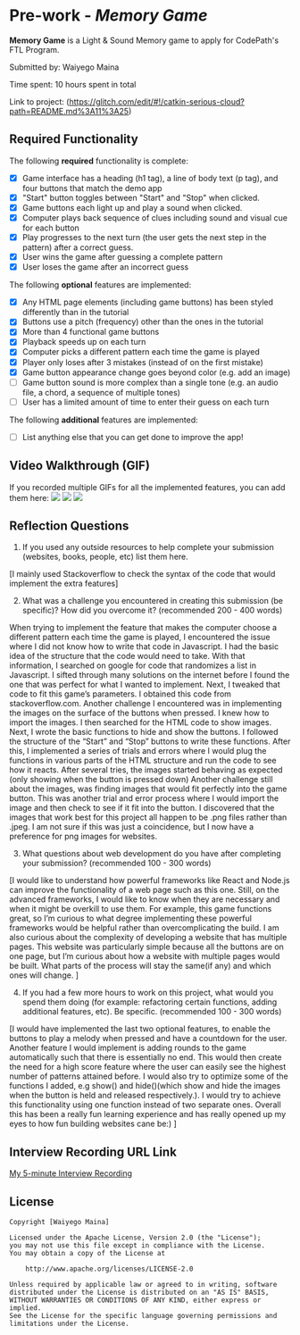 # Pre-work - *Memory Game*

**Memory Game** is a Light & Sound Memory game to apply for CodePath's FTL Program. 

Submitted by: Waiyego Maina

Time spent: 10 hours spent in total

Link to project: (https://glitch.com/edit/#!/catkin-serious-cloud?path=README.md%3A11%3A25)

## Required Functionality

The following **required** functionality is complete:

* [x] Game interface has a heading (h1 tag), a line of body text (p tag), and four buttons that match the demo app
* [x] "Start" button toggles between "Start" and "Stop" when clicked. 
* [x] Game buttons each light up and play a sound when clicked. 
* [x] Computer plays back sequence of clues including sound and visual cue for each button
* [x] Play progresses to the next turn (the user gets the next step in the pattern) after a correct guess. 
* [x] User wins the game after guessing a complete pattern
* [x] User loses the game after an incorrect guess

The following **optional** features are implemented:

* [x] Any HTML page elements (including game buttons) has been styled differently than in the tutorial
* [x] Buttons use a pitch (frequency) other than the ones in the tutorial
* [x] More than 4 functional game buttons
* [x] Playback speeds up on each turn
* [x] Computer picks a different pattern each time the game is played
* [x] Player only loses after 3 mistakes (instead of on the first mistake)
* [x] Game button appearance change goes beyond color (e.g. add an image)
* [ ] Game button sound is more complex than a single tone (e.g. an audio file, a chord, a sequence of multiple tones)
* [ ] User has a limited amount of time to enter their guess on each turn

The following **additional** features are implemented:

- [ ] List anything else that you can get done to improve the app!

## Video Walkthrough (GIF)

If you recorded multiple GIFs for all the implemented features, you can add them here:
[](https://reccloud.com/u/3z1bhcg)
![](https://reccloud.com/u/0ctx2k3)
![](https://reccloud.com/u/rozjd73)
![](https://reccloud.com/u/audbw1y)

## Reflection Questions
1. If you used any outside resources to help complete your submission (websites, books, people, etc) list them here. 

[I mainly used Stackoverflow to check the syntax of the code that would implement the extra features]

2. What was a challenge you encountered in creating this submission (be specific)? How did you overcome it? (recommended 200 - 400 words) 


When trying to implement the feature that makes the computer choose a different pattern each time the game is played, 
I encountered the issue where I did not know how to write that code in Javascript. I had the basic idea of the structure 
that the code would need to take. With that information, I searched on google for code that randomizes a list in Javascript. 
I sifted through many solutions on the internet before I found the one that was perfect for what I wanted to implement. 
Next, I tweaked that code to fit this game’s parameters. I obtained this code from stackoverflow.com.
	Another challenge I encountered was in implementing the images on the surface of the buttons when pressed. I knew how 
  to import the images. I then searched for the HTML code to show images. Next, I wrote the basic functions to hide and show the buttons. 
  I followed the structure of the “Start” and “Stop” buttons to write these functions. After this, I implemented a series of trials and errors where 
  I would plug the functions in various parts of the HTML structure and run the code to see how it reacts. After several tries, the images started 
  behaving as expected (only showing when the button is pressed down)
	Another challenge still about the images, was finding images that would fit perfectly into the game button. This was another trial and error process 
  where I would import the image and then check to see if it fit into the button. I discovered that the images that work best for this project all 
  happen to be .png files rather than .jpeg. I am not sure if this was just a coincidence, but I now have a preference for png images for websites.


3. What questions about web development do you have after completing your submission? (recommended 100 - 300 words) 

[I would like to understand how powerful frameworks like React and Node.js can improve the functionality of a web page
such as this one. Still, on the advanced frameworks, I would like to know when they are necessary and when it might be 
overkill to use them. For example, this game functions great, so I’m curious to what degree implementing these powerful 
frameworks would be helpful rather than overcomplicating the build.
I am also curious about the complexity of developing a website that has multiple pages. This website was particularly 
simple because all the buttons are on one page, but I’m curious about how a website with multiple pages would be built.
What parts of the process will stay the same(if any) and which ones will change.
]

4. If you had a few more hours to work on this project, what would you spend them doing (for example: refactoring certain functions, adding additional features, etc). Be specific. (recommended 100 - 300 words) 

[I would have implemented the last two optional features, to enable the buttons to play a melody when pressed and have a countdown 
for the user. Another feature I would implement is adding rounds to the game automatically such that there is essentially no end. 
This would then create the need for a high score feature where the user can easily see the highest number of patterns attained before.
I would also try to optimize some of the functions I added, e.g show() and hide()(which show and hide the images when the button is 
held and released respectively.). I would try to achieve this functionality using one function instead of two separate ones.
Overall this has been a really fun learning experience and has really opened up my eyes to how fun building websites cane be:)
]



## Interview Recording URL Link

[My 5-minute Interview Recording](https://www.loom.com/share/62d3434822e34178ba9eb5827ccdb4f3)


## License

    Copyright [Waiyego Maina]

    Licensed under the Apache License, Version 2.0 (the "License");
    you may not use this file except in compliance with the License.
    You may obtain a copy of the License at

        http://www.apache.org/licenses/LICENSE-2.0

    Unless required by applicable law or agreed to in writing, software
    distributed under the License is distributed on an "AS IS" BASIS,
    WITHOUT WARRANTIES OR CONDITIONS OF ANY KIND, either express or implied.
    See the License for the specific language governing permissions and
    limitations under the License.

